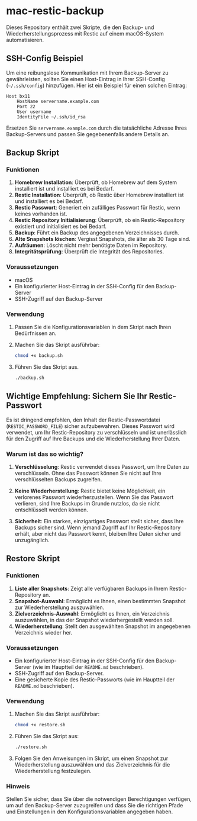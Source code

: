 # mac-restic-backup

Dieses Repository enthält zwei Skripte, die den Backup- und Wiederherstellungsprozess mit Restic auf einem macOS-System automatisieren.

## SSH-Config Beispiel

Um eine reibungslose Kommunikation mit Ihrem Backup-Server zu gewährleisten, sollten Sie einen Host-Eintrag in Ihrer SSH-Config (`~/.ssh/config`) hinzufügen. Hier ist ein Beispiel für einen solchen Eintrag:

```
Host bx11
    HostName servername.example.com
    Port 22
    User username
    IdentityFile ~/.ssh/id_rsa
```

Ersetzen Sie `servername.example.com` durch die tatsächliche Adresse Ihres Backup-Servers und passen Sie gegebenenfalls andere Details an.

## Backup Skript

### Funktionen

1. **Homebrew Installation**: Überprüft, ob Homebrew auf dem System installiert ist und installiert es bei Bedarf.
2. **Restic Installation**: Überprüft, ob Restic über Homebrew installiert ist und installiert es bei Bedarf.
3. **Restic Passwort**: Generiert ein zufälliges Passwort für Restic, wenn keines vorhanden ist.
4. **Restic Repository Initialisierung**: Überprüft, ob ein Restic-Repository existiert und initialisiert es bei Bedarf.
5. **Backup**: Führt ein Backup des angegebenen Verzeichnisses durch.
6. **Alte Snapshots löschen**: Vergisst Snapshots, die älter als 30 Tage sind.
7. **Aufräumen**: Löscht nicht mehr benötigte Daten im Repository.
8. **Integritätsprüfung**: Überprüft die Integrität des Repositories.

### Voraussetzungen

- macOS
- Ein konfigurierter Host-Eintrag in der SSH-Config für den Backup-Server
- SSH-Zugriff auf den Backup-Server

### Verwendung

1. Passen Sie die Konfigurationsvariablen in dem Skript nach Ihren Bedürfnissen an.
2. Machen Sie das Skript ausführbar:

   ```bash
   chmod +x backup.sh
   ```

3. Führen Sie das Skript aus.
    ```bash
   ./backup.sh
   ```

## Wichtige Empfehlung: Sichern Sie Ihr Restic-Passwort

Es ist dringend empfohlen, den Inhalt der Restic-Passwortdatei (`RESTIC_PASSWORD_FILE`) sicher aufzubewahren. Dieses Passwort wird verwendet, um Ihr Restic-Repository zu verschlüsseln und ist unerlässlich für den Zugriff auf Ihre Backups und die Wiederherstellung Ihrer Daten.

### Warum ist das so wichtig?

1. **Verschlüsselung**: Restic verwendet dieses Passwort, um Ihre Daten zu verschlüsseln. Ohne das Passwort können Sie nicht auf Ihre verschlüsselten Backups zugreifen.
   
2. **Keine Wiederherstellung**: Restic bietet keine Möglichkeit, ein verlorenes Passwort wiederherzustellen. Wenn Sie das Passwort verlieren, sind Ihre Backups im Grunde nutzlos, da sie nicht entschlüsselt werden können.

3. **Sicherheit**: Ein starkes, einzigartiges Passwort stellt sicher, dass Ihre Backups sicher sind. Wenn jemand Zugriff auf Ihr Restic-Repository erhält, aber nicht das Passwort kennt, bleiben Ihre Daten sicher und unzugänglich.

## Restore Skript

### Funktionen

1. **Liste aller Snapshots**: Zeigt alle verfügbaren Backups in Ihrem Restic-Repository an.
2. **Snapshot-Auswahl**: Ermöglicht es Ihnen, einen bestimmten Snapshot zur Wiederherstellung auszuwählen.
3. **Zielverzeichnis-Auswahl**: Ermöglicht es Ihnen, ein Verzeichnis auszuwählen, in das der Snapshot wiederhergestellt werden soll.
4. **Wiederherstellung**: Stellt den ausgewählten Snapshot im angegebenen Verzeichnis wieder her.

### Voraussetzungen

- Ein konfigurierter Host-Eintrag in der SSH-Config für den Backup-Server (wie im Hauptteil der `README.md` beschrieben).
- SSH-Zugriff auf den Backup-Server.
- Eine gesicherte Kopie des Restic-Passworts (wie im Hauptteil der `README.md` beschrieben).

### Verwendung

1. Machen Sie das Skript ausführbar:

   ```bash
   chmod +x restore.sh
   ```

2. Führen Sie das Skript aus:

   ```bash
   ./restore.sh
   ```

3. Folgen Sie den Anweisungen im Skript, um einen Snapshot zur Wiederherstellung auszuwählen und das Zielverzeichnis für die Wiederherstellung festzulegen.

### Hinweis

Stellen Sie sicher, dass Sie über die notwendigen Berechtigungen verfügen, um auf den Backup-Server zuzugreifen und dass Sie die richtigen Pfade und Einstellungen in den Konfigurationsvariablen angegeben haben.
